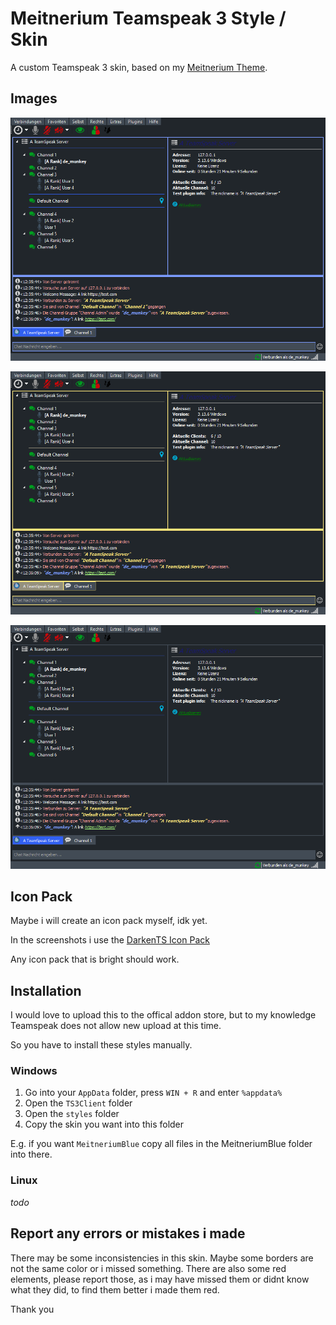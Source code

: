 # Meitnerium Teamspeak 3 Style / Skin

A custom Teamspeak 3 skin, based on my [Meitnerium Theme](https://c-jaenicke.eu/technology/2021/04/27/Meitnerium-Theme/).

## Images

![blue](https://raw.githubusercontent.com/c-jaenicke/meitnerium_teamspeak_style/main/images/blue.png)

![gold](https://raw.githubusercontent.com/c-jaenicke/meitnerium_teamspeak_style/main/images/gold.png)

![simple blue](https://raw.githubusercontent.com/c-jaenicke/meitnerium_teamspeak_style/main/images/simpleblue.png)

## Icon Pack

Maybe i will create an icon pack myself, idk yet.

In the screenshots i use the [DarkenTS Icon Pack](https://www.myteamspeak.com/addons/0b57d54d-b46c-433d-8f7e-2eea28470007)

Any icon pack that is bright should work.

## Installation

I would love to upload this to the offical addon store, but to my knowledge Teamspeak does not allow new upload at this time.

So you have to install these styles manually.

### Windows

1. Go into your ```AppData``` folder, press ```WIN + R``` and enter ```%appdata%```
2. Open the ```TS3Client``` folder
3. Open the ```styles``` folder
4. Copy the skin you want into this folder

E.g. if you want ```MeitneriumBlue``` copy all files in the MeitneriumBlue folder into there.

### Linux

*todo*

## Report any errors or mistakes i made

There may be some inconsistencies in this skin. Maybe some borders are not the same color or i missed something.
There are also some red elements, please report those, as i may have missed them or didnt know what they did, to find them better i made them red.

Thank you
